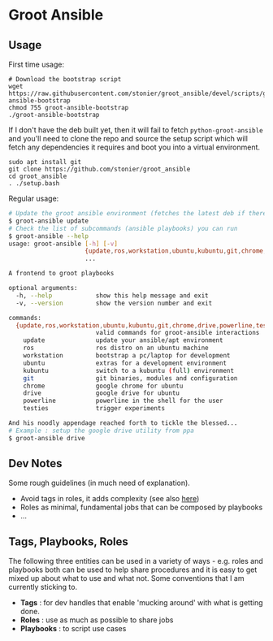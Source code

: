 # Groot Ansible

## Usage

First time usage:

```
# Download the bootstrap script
wget https://raw.githubusercontent.com/stonier/groot_ansible/devel/scripts/groot-ansible-bootstrap
chmod 755 groot-ansible-bootstrap
./groot-ansible-bootstrap
```
If I don't have the deb built yet, then it will fail to fetch `python-groot-ansible` and you'll need to clone the repo and source the setup script which will fetch any dependencies it requires and boot you into a virtual environment.

```
sudo apt install git
git clone https://github.com/stonier/groot_ansible
cd groot_ansible
. ./setup.bash
```


Regular usage:

```bash
# Update the groot ansible environment (fetches the latest deb if there are debs available)
$ groot-ansible update
# Check the list of subcommands (ansible playbooks) you can run
$ groot-ansible --help
usage: groot-ansible [-h] [-v]
                     {update,ros,workstation,ubuntu,kubuntu,git,chrome,drive,powerline,testies}
                     ...

A frontend to groot playbooks

optional arguments:
  -h, --help            show this help message and exit
  -v, --version         show the version number and exit

commands:
  {update,ros,workstation,ubuntu,kubuntu,git,chrome,drive,powerline,testies}
                        valid commands for groot-ansible interactions
    update              update your ansible/apt environment
    ros                 ros distro on an ubuntu machine
    workstation         bootstrap a pc/laptop for development
    ubuntu              extras for a development environment
    kubuntu             switch to a kubuntu (full) environment
    git                 git binaries, modules and configuration
    chrome              google chrome for ubuntu
    drive               google drive for ubuntu
    powerline           powerline in the shell for the user
    testies             trigger experiments

And his noodly appendage reached forth to tickle the blessed...
# Example : setup the google drive utility from ppa
$ groot-ansible drive
```

## Dev Notes

Some rough guidelines (in much need of explanation).

* Avoid tags in roles, it adds complexity (see also [here](https://www.theodo.fr/blog/2015/10/best-practices-to-build-great-ansible-playbooks/))
* Roles as minimal, fundamental jobs that can be composed by playbooks
* ...

## Tags, Playbooks, Roles

The following three entities can be used in a variety of ways - e.g. roles and playbooks
both can be used to help share procedures and it is easy to get mixed up about
what to use and what not. Some conventions that I am currently sticking to.

* **Tags** : for dev handles that enable 'mucking around' with what is getting done.
* **Roles** : use as much as possible to share jobs
* **Playbooks** : to script use cases

